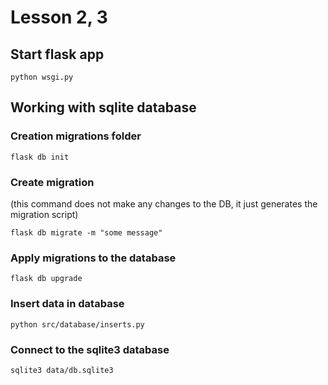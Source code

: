 # Lesson 2, 3

## Start flask app
```
python wsgi.py
```


## Working with sqlite database

### Creation migrations folder
```
flask db init
```

### Create migration
(this command does not make any changes to the DB, it just generates the migration script)
```
flask db migrate -m "some message"
```

### Apply migrations to the database
```
flask db upgrade
```

### Insert data in database
```
python src/database/inserts.py
```

### Connect to the sqlite3 database
```
sqlite3 data/db.sqlite3
```
